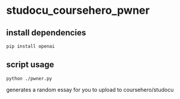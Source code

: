 # studocu_coursehero_pwner

## install dependencies
    pip install openai

## script usage
    python ./pwner.py

generates a random essay for you to upload to coursehero/studocu